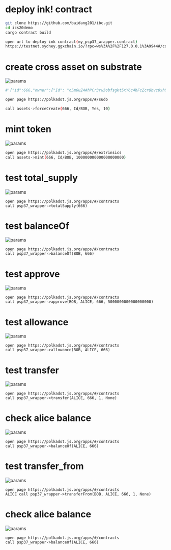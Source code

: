 # deploy ink! contract 

```bash
git clone https://github.com/baidang201/ibc.git
cd ics20demo
cargo contract build

open url to deploy ink contract(my_psp37_wrapper.contract) 
https://testnet.sydney.ggxchain.io/?rpc=ws%3A%2F%2F127.0.0.1%3A9944#/contracts
```


# create cross asset on substrate 
![params](./img/psp37-1.jpg)
```bash
#'{"id":666,"owner":{"Id": "o5m6uZ4AhPCr3rw3obfsgkt5xY6c4bFcZcrQbvc8xhYhkmz5J"},"is_sufficient":true,"min_balance": 10}

open page https://polkadot.js.org/apps/#/sudo

call assets->forceCreate(666, Id/BOB, Yes, 10)
```


# mint token
![params](./img/psp37-2.jpg)
```bash
open page https://polkadot.js.org/apps/#/extrinsics
call assets->mint(666, Id/BOB, 100000000000000000000)
```

# test total_supply
![params](./img/psp37-3.jpg)
```
open page https://polkadot.js.org/apps/#/contracts
call psp37_wrapper->totalSupply(666)
```

# test balanceOf
![params](./img/psp37-4.jpg)
```
open page https://polkadot.js.org/apps/#/contracts
call psp37_wrapper->balanceOf(BOB, 666)
```

# test approve
![params](./img/psp37-5.jpg)
```
open page https://polkadot.js.org/apps/#/contracts
call psp37_wrapper->approve(BOB, ALICE, 666, 5000000000000000000)
```

# test allowance
![params](./img/psp37-6.jpg)
```
open page https://polkadot.js.org/apps/#/contracts
call psp37_wrapper->allowance(BOB, ALICE, 666)
```

# test transfer
![params](./img/psp37-7.jpg)
```
open page https://polkadot.js.org/apps/#/contracts
call psp37_wrapper->transfer(ALICE, 666, 1, None)
```

# check alice balance
![params](./img/psp37-8.jpg)
```
open page https://polkadot.js.org/apps/#/contracts
call psp37_wrapper->balanceOf(ALICE, 666)
```

# test transfer_from
![params](./img/psp37-9.jpg)
```
open page https://polkadot.js.org/apps/#/contracts
ALICE call psp37_wrapper->transferFrom(BOB, ALICE, 666, 1, None)
```

# check alice balance
![params](./img/psp37-10.jpg)
```
open page https://polkadot.js.org/apps/#/contracts
call psp37_wrapper->balanceOf(ALICE, 666)
```
